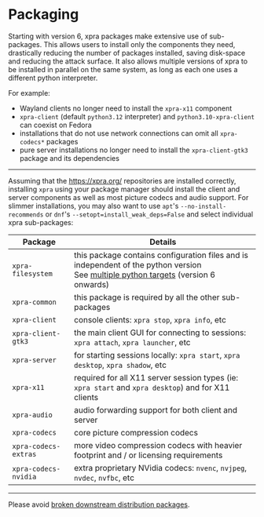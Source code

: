 # Packaging

Starting with version 6, xpra packages make extensive use of sub-packages.
This allows users to install only the components they need, drastically reducing the number of packages installed,
saving disk-space and reducing the attack surface.
It also allows multiple versions of xpra to be installed in parallel on the same system,
as long as each one uses a different python interpreter.

For example:
* Wayland clients no longer need to install the `xpra-x11` component
* `xpra-client` (default `python3.12` interpreter) and `python3.10-xpra-client` can coexist on Fedora
* installations that do not use network connections can omit all `xpra-codecs*` packages
* pure server installations no longer need to install the `xpra-client-gtk3` package and its dependencies

---

Assuming that the https://xpra.org/ repositories are installed correctly,
installing `xpra` using your package manager should install the client and server components as well as most picture codecs and audio support.
For slimmer installations, you may also want to use `apt`'s `--no-install-recommends` or `dnf`'s `--setopt=install_weak_deps=False` and select individual xpra sub-packages:

| Package                           | Details                                                                                                                                                                                |
|-----------------------------------|----------------------------------------------------------------------------------------------------------------------------------------------------------------------------------------|
| <nobr>`xpra-filesystem`</nobr>    | this package contains configuration files and is independent of the python version<br/>See [multiple python targets](https://github.com/Xpra-org/xpra/issues/3945) (version 6 onwards) |
| <nobr>`xpra-common`</nobr>        | this package is required by all the other sub-packages                                                                                                                                 |
| <nobr>`xpra-client`</nobr>        | console clients: `xpra stop`, `xpra info`, etc                                                                                                                                         |
| <nobr>`xpra-client-gtk3`</nobr>   | the main client GUI for connecting to sessions: `xpra attach`, `xpra launcher`, etc                                                                                                    |
| <nobr>`xpra-server`</nobr>        | for starting sessions locally: `xpra start`, `xpra desktop`, `xpra shadow`, etc                                                                                                        |
| <nobr>`xpra-x11`</nobr>           | required for all X11 server session types (ie: `xpra start` and `xpra desktop`) and for X11 clients                                                                                    |
| <nobr>`xpra-audio`</nobr>         | audio forwarding support for both client and server                                                                                                                                    |
| <nobr>`xpra-codecs`</nobr>        | core picture compression codecs                                                                                                                                                        |
| <nobr>`xpra-codecs-extras`</nobr> | more video compression codecs with heavier footprint and / or licensing requirements                                                                                                   |
| <nobr>`xpra-codecs-nvidia`</nobr> | extra proprietary NVidia codecs: `nvenc`, `nvjpeg`, `nvdec`, `nvfbc`, etc                                                                                                              |


---

Please avoid [broken downstream distribution packages](https://github.com/Xpra-org/xpra/wiki/Distribution-Packages).
